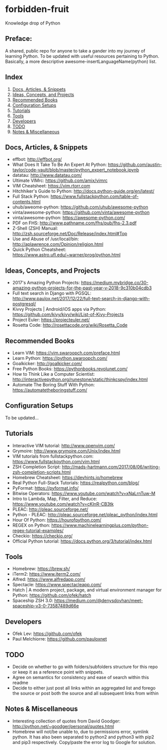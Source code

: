# forbidden-fruit
Knowledge drop of Python

## Preface:

A shared, public repo for anyone to take a gander into my journey of learning Python. To be updated with useful resources pertaining to Python. Basically, a more descriptive awesome-insertLanguageName(python) list.

## Index
1. [Docs, Articles, & Snippets](#docs-,-articles-,-&-snippets)
2. [Ideas, Concepts, and Projects](#ideas-,-concepts-,-and-projects)
3. [Recommended Books](#recommended-books)
4. [Configuration Setups](#configuration-setups)
5. [Tutorials](*tutorials)
6. [Tools](#tools)
7. [Developers](#developers)
8. [TODO](#todo)
9. [Notes & Miscellaneous](#notes-&-miscellaneous)

## Docs, Articles, & Snippets

* effbot: http://effbot.org/
* What Does It Take To Be An Expert At Python: https://github.com/austin-taylor/code-vault/blob/master/python_expert_notebook.ipynb
* datatau: http://www.datatau.com/
* Ultimate VIMrc: https://github.com/amix/vimrc
* VIM Cheatsheet: https://vim.rtorr.com
* Hitchhiker's Guide to Python: http://docs.python-guide.org/en/latest/
* Full Stack Python: https://www.fullstackpython.com/table-of-contents.html
* uhub/aweome-python: https://github.com/uhub/awesome-python
* vinta/awesome-python: https://github.com/vinta/awesome-python
* vinta/awesome-python: https://awesome-python.com/
* PDF on FHS: http://www.pathname.com/fhs/pub/fhs-2.3.pdf
* Z-Shell (ZSH) Manual: http://zsh.sourceforge.net/Doc/Release/index.html#Top
* Use and Abuse of /usr/local/bin: http://aplawrence.com/Opinion/religion.html
* Quick Python Cheatsheet: https://www.astro.ufl.edu/~warner/prog/python.html

## Ideas, Concepts, and Projects

* 2017's Amazing Python Projects: https://medium.mybridge.co/30-amazing-python-projects-for-the-past-year-v-2018-9c310b04cdb3
* Full text search in Django with PGSQL: http://www.paulox.net/2017/12/22/full-text-search-in-django-with-postgresql/
* Kivvy Projects | Android/iOS apps via Python: https://github.com/kivy/kivy/wiki/List-of-Kivy-Projects
* Project Euler: https://projecteuler.net/
* Rosetta Code: http://rosettacode.org/wiki/Rosetta_Code

## Recommended Books

* Learn VIM: https://vim.swaroopch.com/preface.html
* Learn Python: https://python.swaroopch.com/
* Goalkicker: http://goalkicker.com/
* Free Python Books: https://pythonbooks.revolunet.com/
* How to Think Like a Computer Scientist: http://interactivepython.org/runestone/static/thinkcspy/index.html
* Automate The Boring Stuff With Python: https://automatetheboringstuff.com/

## Configuration Setups

To be updated...

## Tutorials

* Interactive VIM tutorial: http://www.openvim.com/
* Grymoire: http://www.grymoire.com/Unix/index.html
* VIM tutorials from fullstackpython.com: https://www.fullstackpython.com/vim.html
* ZSH Completion Script: http://mads-hartmann.com/2017/08/06/writing-zsh-completion-scripts.html
* Homebrew Cheatsheet: https://devhints.io/homebrew
* Real Python Full-Stack Tutorials: https://realpython.com/blog/
* PyFormat: https://pyformat.info/
* Bitwise Operators: https://www.youtube.com/watch?v=xNaLrnTuw-M
* Intro to Lambda, Map, Filter, and Reduce: https://www.youtube.com/watch?v=cKlnR-CB3tk
* PLEAC: http://pleac.sourceforge.net/
* Python - PLEAC: http://pleac.sourceforge.net/pleac_python/index.html
* Hour Of Python: https://hourofpython.com/
* REGEX on Python: https://www.machinelearningplus.com/python-regex-tutorial-examples/
* Checkio: https://checkio.org/
* Official Python tutorial: https://docs.python.org/3/tutorial/index.html

## Tools

* Homebrew: https://brew.sh/
* iTerm2: https://www.iterm2.com/
* Alfred: https://www.alfredapp.com/
* Spectacle: https://www.spectacleapp.com/
* Hatch | A modern project, package, and virtual environment manager for Python: https://github.com/ofek/hatch
* Spaceship ZSH 3.0: https://medium.com/@denysdovhan/meet-spaceship-v3-0-73587489d66e

## Developers

* Ofek Lev: https://github.com/ofek
* Paul Melchiorre: https://github.com/pauloxnet

## TODO

* Decide on whether to go with folders/subfolders structure for this repo or keep it as a reference point with snippets.
* Agree on semantics for consistency and ease of search within this readme
* Decide to either just post all links within an aggregated list and forego the source or post both the source and all subsequent links from within

## Notes & Miscellaneous

* Interesting collection of quotes from David Goodger: http://python.net/~goodger/personal/quotes.html
* Homebrew will not/be unable to, due to permissions error, symlink python. It has also been separated to python2 and python3 with pip2 and pip3 respectively. Copy/paste the error log to Google for solution.